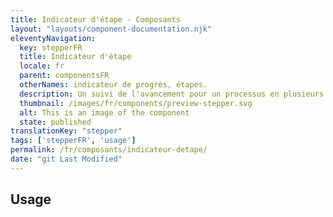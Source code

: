 ```yaml
---
title: Indicateur d'étape - Composants
layout: "layouts/component-documentation.njk"
eleventyNavigation:
  key: stepperFR
  title: Indicateur d'étape
  locale: fr
  parent: componentsFR
  otherNames: indicateur de progrès, étapes.
  description: Un suivi de l'avancement pour un processus en plusieurs étapes.
  thumbnail: /images/fr/components/preview-stepper.svg
  alt: This is an image of the component
  state: published
translationKey: "stepper"
tags: ['stepperFR', 'usage']
permalink: /fr/composants/indicateur-detape/
date: "git Last Modified"
---
```


## Usage